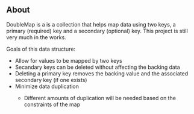 ## About
DoubleMap is a is a collection that helps map data using two keys, a
primary (required) key and a secondary (optional) key. This project is
still very much in the works.

Goals of this data structure:
<ul>
<li>Allow for values to be mapped by two keys</li>
<li>Secandary keys can be deleted without affecting the backing data</li>
<li>Deleting a primary key removes the backing value and the associated secondary key (if one exists)</li>
<li>Minimize data duplication</li>
<ul>
				<li>Different amounts of duplication will be needed based on the constraints of the map</li>
</ul>
</ul>
